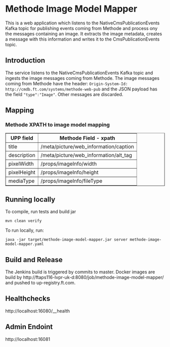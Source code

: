 # Methode Image Model Mapper
This is a web application which listens to the NativeCmsPublicationEvents Kafka topic for publishing events coming from Methode and process ony the messages
containing an image. It extracts the image metadata, creates a message with this information and writes it to the CmsPublicationEvents topic.

## Introduction

The service listens to the NativeCmsPublicationEvents Kafka topic and ingests the image messages coming from Methode.
The image messages coming from Methode have the header: `Origin-System-Id: http://cmdb.ft.com/systems/methode-web-pub` and the JSON payload has the 
field `"type":"Image"`. Other messages are discarded.

## Mapping
### Methode XPATH to image model mapping

<table border="1">
    <tr>
        <th>UPP field</td>
        <th>Methode Field - xpath</td>
    </tr>
    <tr>
        <td>title</td>
        <td>/meta/picture/web_information/caption</td>
    </tr>
    <tr>
        <td>description</td>
        <td>/meta/picture/web_information/alt_tag</td>
    </tr>
    <tr>
        <td>pixelWidth</td>
        <td>/props/imageInfo/width</td>
    </tr>
    <tr>
        <td>pixelHeight</td>
        <td>/props/imageInfo/height</td>
    </tr>
    <tr>
        <td>mediaType</td>
        <td>/props/imageInfo/fileType</td>
    </tr>
</table>

## Running locally
To compile, run tests and build jar
    
    mvn clean verify 

To run locally, run:
    
    java -jar target/methode-image-model-mapper.jar server methode-image-model-mapper.yaml

## Build and Release
The Jenkins build is triggered by commits to master. Docker images are build by http://ftaps116-lvpr-uk-d:8080/job/methode-image-model-mapper/ and pushed
to up-registry.ft.com.

## Healthchecks 
http://localhost:16080/__health

## Admin Endoint
http://localhost:16081